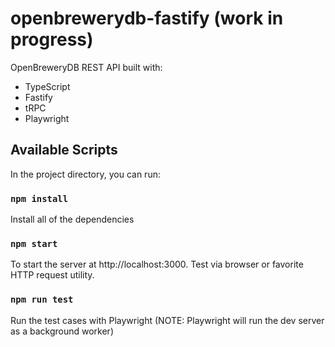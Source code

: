 # openbrewerydb-fastify (work in progress)

OpenBreweryDB REST API built with:

- TypeScript
- Fastify
- tRPC
- Playwright

## Available Scripts

In the project directory, you can run:

### `npm install`

Install all of the dependencies

### `npm start`

To start the server at http://localhost:3000. Test via browser or favorite HTTP request utility.

### `npm run test`

Run the test cases with Playwright (NOTE: Playwright will run the dev server as a background worker)
